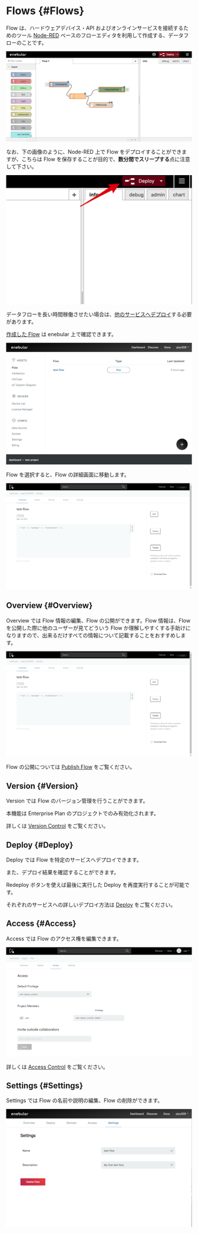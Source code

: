 # Flows {#Flows}

Flow は、ハードウェアデバイス・API およびオンラインサービスを接続するためのツール <a href="https://nodered.jp/" target="_blank">Node-RED</a> ベースのフローエディタを利用して作成する、データフローのことです。

![about](./../../img/Flow/Introduction-about.png)

なお、下の画像のように、Node-RED 上で Flow をデプロイすることができますが、こちらは Flow を保存することが目的で、**数分間でスリープする**点に注意して下さい。

![deploybutton](./../../img/Flow/Introduction-deploybutton.png)

データフローを長い時間稼働させたい場合は、[他のサービスへデプロイ](../Deploy/index.md)する必要があります。

[作成した Flow](./CreateFlow.md) は enebular 上で確認できます。

![assets](./../../img/Flow/Introduction-assets.png)

Flow を選択すると、Flow の詳細画面に移動します。

![editFlow](./../../img/Flow/Introduction-editFlow.png)

## Overview {#Overview}

Overview では Flow 情報の編集、Flow の公開ができます。Flow 情報は、Flow を公開した際に他のユーザーが見てどういう Flow か理解しやすくする手助けになりますので、出来るだけすべての情報について記載することをおすすめします。

![editFlow](./../../img/Flow/Introduction-editFlow.png)

Flow の公開については [Publish Flow](./PublishFlow.md) をご覧ください。

## Version {#Version}

Version では Flow のバージョン管理を行うことができます。

本機能は Enterprise Plan のプロジェクトでのみ有効化されます。

詳しくは [Version Control](./VersionControlFlow.md) をご覧ください。

## Deploy {#Deploy}

Deploy では Flow を特定のサービスへデプロイできます。

また、デプロイ結果を確認することができます。

Redeploy ボタンを使えば最後に実行した Deploy を再度実行することが可能です。

それぞれのサービスへの詳しいデプロイ方法は [Deploy](../Deploy/index.md) をご覧ください。

## Access {#Access}

Access では Flow のアクセス権を編集できます。

![accsess](./../../img/Flow/Introduction-access.png)

詳しくは [Access Control](../Config/Access.md) をご覧ください。

## Settings {#Settings}

Settings では Flow の名前や説明の編集、Flow の削除ができます。

![settings](./../../img/Flow/Introduction-settings.png)
